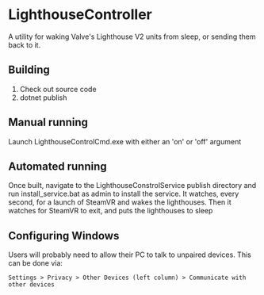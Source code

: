 # LighthouseController

A utility for waking Valve's Lighthouse V2 units from sleep, or sending them back to it.

## Building

1. Check out source code
2. dotnet publish

## Manual running
Launch LighthouseControlCmd.exe with either an 'on' or 'off' argument

## Automated running
Once built, navigate to the LighthouseConstrolService publish directory and run install_service.bat as admin to install the service. It watches, every second, for a launch of SteamVR and wakes the lighthouses. Then it watches for SteamVR to exit, and puts the lighthouses to sleep

## Configuring Windows
Users will probably need to allow their PC to talk to unpaired devices. This can be done via:
```
Settings > Privacy > Other Devices (left column) > Communicate with other devices
```